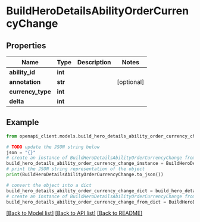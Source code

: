 # BuildHeroDetailsAbilityOrderCurrencyChange


## Properties

Name | Type | Description | Notes
------------ | ------------- | ------------- | -------------
**ability_id** | **int** |  | 
**annotation** | **str** |  | [optional] 
**currency_type** | **int** |  | 
**delta** | **int** |  | 

## Example

```python
from openapi_client.models.build_hero_details_ability_order_currency_change import BuildHeroDetailsAbilityOrderCurrencyChange

# TODO update the JSON string below
json = "{}"
# create an instance of BuildHeroDetailsAbilityOrderCurrencyChange from a JSON string
build_hero_details_ability_order_currency_change_instance = BuildHeroDetailsAbilityOrderCurrencyChange.from_json(json)
# print the JSON string representation of the object
print(BuildHeroDetailsAbilityOrderCurrencyChange.to_json())

# convert the object into a dict
build_hero_details_ability_order_currency_change_dict = build_hero_details_ability_order_currency_change_instance.to_dict()
# create an instance of BuildHeroDetailsAbilityOrderCurrencyChange from a dict
build_hero_details_ability_order_currency_change_from_dict = BuildHeroDetailsAbilityOrderCurrencyChange.from_dict(build_hero_details_ability_order_currency_change_dict)
```
[[Back to Model list]](../README.md#documentation-for-models) [[Back to API list]](../README.md#documentation-for-api-endpoints) [[Back to README]](../README.md)


